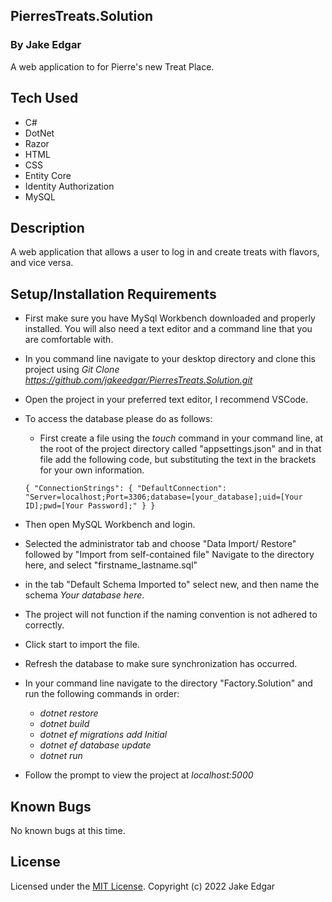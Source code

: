 ## PierresTreats.Solution 

### By Jake Edgar

A web application to for Pierre's new Treat Place. 

## Tech Used

* C#
* DotNet 
* Razor 
* HTML
* CSS
* Entity Core
* Identity Authorization
* MySQL 

## Description

A web application that allows a user to log in and create treats with flavors, and vice versa. 

## Setup/Installation Requirements

* First make sure you have MySql Workbench downloaded and properly installed. You will also need a text editor and a command line that you are comfortable with. 

* In you command line navigate to your desktop directory and clone this project using *Git Clone https://github.com/jakeedgar/PierresTreats.Solution.git*

* Open the project in your preferred text editor, I recommend VSCode. 

* To access the database please do as follows:

  * First create a file using the *touch* command in your command line, at the root of the project directory called "appsettings.json" and in that file add the following code, but substituting the text in the brackets for your own information. 

  ```
  { "ConnectionStrings": { "DefaultConnection": "Server=localhost;Port=3306;database=[your_database];uid=[Your ID];pwd=[Your Password];" } }
  ```

* Then open MySQL Workbench and login. 

* Selected the administrator tab and choose "Data Import/ Restore" followed by "Import from self-contained file" Navigate to the directory here, and select "firstname_lastname.sql"

* in the tab "Default Schema Imported to" select new, and then name the schema *Your database here*.

* The project will not function if the naming convention is not adhered to correctly. 

* Click start to import the file. 

* Refresh the database to make sure synchronization has occurred. 

* In your command line navigate to the directory "Factory.Solution" and run the following commands in order:
  * *dotnet restore*
  * *dotnet build*
  * *dotnet ef migrations add Initial*
  * *dotnet ef database update*
  * *dotnet run*

* Follow the prompt to view the project at *localhost:5000*

## Known Bugs

No known bugs at this time.

## License

Licensed under the [MIT License](LICENSE).
Copyright (c) 2022 Jake Edgar